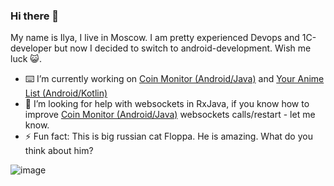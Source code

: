 ### Hi there 👋
My name is Ilya, I live in Moscow. I am pretty experienced Devops and 1C-developer but now I decided to switch to android-development.
Wish me luck 😺.

- ⌨️ I’m currently working on [Coin Monitor (Android/Java)](https://github.com/Ridje/coinMonitor) and [Your Anime List (Android/Kotlin)](https://github.com/Ridje/YourAnimeList)
- 🤔 I’m looking for help with websockets in RxJava, if you know how to improve [Coin Monitor (Android/Java)](https://github.com/Ridje/coinMonitor) websockets calls/restart - let me know.
- ⚡ Fun fact: This is big russian cat Floppa. He is amazing. What do you think about him?

![image](https://user-images.githubusercontent.com/4568712/120103190-23b03c80-c157-11eb-9ebd-9930e32c7fcc.png)
